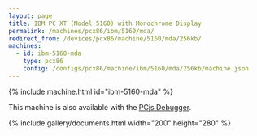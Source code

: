```yaml
---
layout: page
title: IBM PC XT (Model 5160) with Monochrome Display
permalink: /machines/pcx86/ibm/5160/mda/
redirect_from: /devices/pcx86/machine/5160/mda/256kb/
machines:
  - id: ibm-5160-mda
    type: pcx86
    config: /configs/pcx86/machine/ibm/5160/mda/256kb/machine.json
---
```


{% include machine.html id="ibm-5160-mda" %}

This machine is also available with the <a href="debugger/" onclick="pcjsOnClick(this)">PCjs Debugger</a>.

{% include gallery/documents.html width="200" height="280" %}
